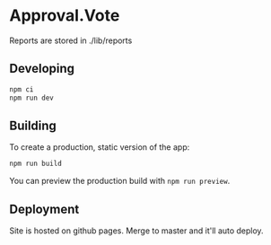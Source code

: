 # Approval.Vote

Reports are stored in ./lib/reports

## Developing

```bash
npm ci
npm run dev
```

## Building

To create a production, static version of the app:

```bash
npm run build
```

You can preview the production build with `npm run preview`.

## Deployment

Site is hosted on github pages. Merge to master and it'll auto deploy.
